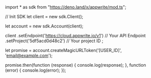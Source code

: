 import * as sdk from "https://deno.land/x/appwrite/mod.ts";

// Init SDK
let client = new sdk.Client();

let account = new sdk.Account(client);

client
    .setEndpoint('https://cloud.appwrite.io/v1') // Your API Endpoint
    .setProject('5df5acd0d48c2') // Your project ID
;


let promise = account.createMagicURLToken('[USER_ID]', 'email@example.com');

promise.then(function (response) {
    console.log(response);
}, function (error) {
    console.log(error);
});